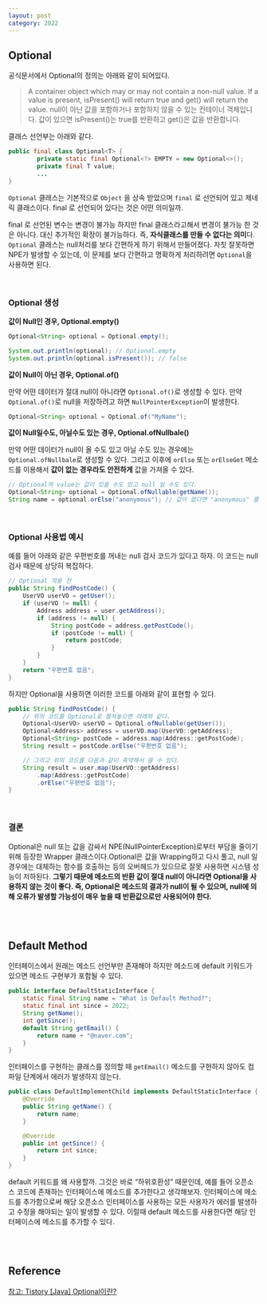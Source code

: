 ```yaml
---
layout: post
category: 2022
---
```


## Optional

공식문서에서 Optional의 정의는 아래와 같이 되어있다.

> A container object which may or may not contain a non-null value. If a value is present, isPresent() will return true and get() will return the value. null이 아닌 값을 포함하거나 포함하지 않을 수 있는 컨테이너 객체입니다. 값이 있으면 isPresent()는 true를 반환하고 get()은 값을 반환합니다.

클래스 선언부는 아래와 같다.

```java
public final class Optional<T> {
		private static final Optional<?> EMPTY = new Optional<>();
		private final T value;
		...
}
```

`Optional` 클래스는 기본적으로 `Object` 을 상속 받았으며 `final` 로 선언되어 있고 제네릭 클래스이다. final 로 선언되어 있다는 것은 어떤 의미일까.

final 로 선언된 변수는 변경이 불가능 하지만 final 클래스라고해서 변경이 불가능 한 것은 아니다. 대신 추가적인 확장이 불가능하다. 즉, **자식클래스를 만들 수 없다는 의미**다. `Optional` 클래스는 null처리를 보다 간편하게 하기 위해서 만들어졌다. 자칫 잘못하면 NPE가 발생할 수 있는데, 이 문제를 보다 간편하고 명확하게 처리하려면 `Optional`을 사용하면 된다.

<br/>

### Optional 생성

**값이 Null인 경우, Optional.empty()**

```java
Optional<String> optional = Optional.empty();

System.out.println(optional); // Optional.empty
System.out.println(optional.isPresent()); // false
```

**값이 Null이 아닌 경우, Optional.of()**

만약 어떤 데이터가 절대 null이 아니라면 `Optional.of()`로 생성할 수 있다. 만약 `Optional.of()`로 null을 저장하려고 하면 `NullPointerException`이 발생한다.

```java
Optional<String> optional = Optional.of("MyName");
```

**값이 Null일수도, 아닐수도 있는 경우, Optional.ofNullbale()**

만약 어떤 데이터가 null이 올 수도 있고 아닐 수도 있는 경우에는 `Optional.ofNullbale`로 생성할 수 있다. 그리고 이후에 `orElse` 또는 `orElseGet` 메소드를 이용해서 **값이 없는 경우라도 안전하게** 값을 가져올 수 있다.

```java
// Optional의 value는 값이 있을 수도 있고 null 일 수도 있다.
Optional<String> optional = Optional.ofNullable(getName());
String name = optional.orElse("anonymous"); // 값이 없다면 "anonymous" 를 리턴
```

<br/>

### Optional 사용법 예시

예를 들어 아래와 같은 우편번호를 꺼내는 null 검사 코드가 있다고 하자. 이 코드는 null 검사 때문에 상당히 복잡하다.

```java
// Optional 적용 전 
public String findPostCode() {
    UserVO userVO = getUser();
    if (userVO != null) {
        Address address = user.getAddress();
        if (address != null) {
            String postCode = address.getPostCode();
            if (postCode != null) {
                return postCode;
            }
        }
    }
    return "우편번호 없음";
}
```

하지만 Optional을 사용하면 이러한 코드를 아래와 같이 표현할 수 있다.

```java
public String findPostCode() {
    // 위의 코드를 Optional로 펼쳐놓으면 아래와 같다.
    Optional<UserVO> userVO = Optional.ofNullable(getUser());
    Optional<Address> address = userVO.map(UserVO::getAddress);
    Optional<String> postCode = address.map(Address::getPostCode);
    String result = postCode.orElse("우편번호 없음");

    // 그리고 위의 코드를 다음과 같이 축약해서 쓸 수 있다.
    String result = user.map(UserVO::getAddress)
        .map(Address::getPostCode)
        .orElse("우편번호 없음");
}
```

<br/>

### 결론

Optional은 null 또는 값을 감싸서 NPE(NullPointerException)로부터 부담을 줄이기 위해 등장한 Wrapper 클래스이다.Optional은 값을 Wrapping하고 다시 풀고, null 일 경우에는 대체하는 함수를 호출하는 등의 오버헤드가 있으므로 잘못 사용하면 시스템 성능이 저하된다. **그렇기 때문에 메소드의 반환 값이 절대 null이 아니라면 Optional을 사용하지 않는 것이 좋다. 즉, Optional은 메소드의 결과가 null이 될 수 있으며, null에 의해 오류가 발생할 가능성이 매우 높을 때 반환값으로만 사용되어야 한다.**

<br/>
<br/>

## Default Method

인터페이스에서 원래는 메소드 선언부만 존재해야 하지만 메소드에 default 키워드가 있으면 메소드 구현부가 포함될 수 있다.

```java
public interface DefaultStaticInterface {
	static final String name = "What is Default Method?";
	static final int since = 2022;
	String getName();
	int getSince();
	default String getEmail() {
		return name + "@naver.com";
	}
}
```

인터페이스를 구현하는 클래스를 정의할 때 `getEmail()` 메소드를 구현하지 않아도 컴파일 단계에서 에러가 발생하지 않는다.

```java
public class DefaultImplementChild implements DefaultStaticInterface {
	@Override
	public String getName() {
		return name;
	}

	@Override
	public int getSince() {
		return int since;
	}
}
```

default 키워드를 왜 사용할까. 그것은 바로 “하위호환성” 때문인데, 예를 들어 오픈소스 코드에 존재하는 인터페이스에 메소드를 추가한다고 생각해보자. 인터페이스에 메소드를 추가함으로써 해당 오픈소스 인터페이스를 사용하는 모든 사용자가 에러를 발생하고 수정을 해야되는 일이 발생할 수 있다. 이럴때 default 메소드를 사용한다면 해당 인터페이스에 메소드를 추가할 수 있다.

<br/>
<br/>

## Reference

[참고: Tistory [Java] Optional이란?](https://mangkyu.tistory.com/70)